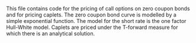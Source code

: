 This file contains code for the pricing of call options on zero coupon bonds and for pricing caplets. The zero coupon bond curve is modelled by a simple exponential function. The model for the short rate is the one factor Hull-White model. Caplets are priced under the T-forward measure for which there is an analytical solution.

